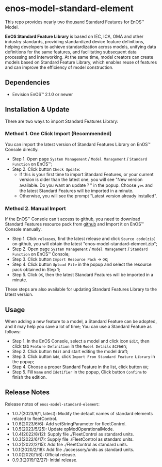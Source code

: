 # enos-model-standard-element

This repo provides nearly two thousand Standard Features for EnOS™ Model. 

<b>EnOS Standard Feature Library</b> is based on IEC, ICA, OMA and other industry standards, providing standardized device feature definitions, helping developers to achieve standardization across models, unifying data definitions for the same features, and facilitating subsequent data processing and interworking. At the same time, model creators can create models based on Standard Feature Library, which enables reuse of features and can improve the efficiency of model construction.

## Dependencies

+ Envision EnOS™ 2.1.0 or newer

## Installation & Update

There are two ways to import Standard Features Library:

### Method 1. One Click Import (Recommended)

You can import the latest version of Standard Features Library on EnOS™ Console directly.

+ Step 1. Open page `System Management` / `Model Management` / `Standard Function` on EnOS™;
+ Step 2. Click button `Check Update`:
  - If this is your first time to import Standard Features, or your current version is older than the latest one, you will see "New version available. Do you want an update？" in the popup.
    Choose `yes` and the latest Standard Features will be imported in a minute.
  - Otherwise, you will see the prompt "Latest version already installed".

### Method 2. Manual Import

If the EnOS™ Console can't access to github, you need to download Standard Features resource pack from [github](https://github.com/EnvisionIot/enos-model-standard-element) and Import it on EnOS™ Console manually.

+ Step 1. Click `releases`, find the latest release and click `Source code(zip)` on github, you will obtain the latest "enos-model-standard-element.zip";
+ Step 2. Open page `System Management` / `Model Management` / `Standard Function` on EnOS™ Console;
+ Step 3. Click button `Import Resource Pack` -> `OK`;
+ Step 4. Click button `Upload File` in the popup and select the resource pack obtained in Step 1;
+ Step 5. Click `OK`, then the latest Standard Features will be imported in a minute.

These steps are also available for updating Standard Features Library to the latest version.

## Usage

When adding a new feature to a model, a Standard Feature can be adopted, and it may help you save a lot of time;
You can use a Standard Feature as follows:

+ Step 1. In the EnOS Console, select a model and click icon `Edit`, then click tab `Feature Definition` in the `Model Details` screen;
+ Step 2. Click button `Edit` and start editing the model draft;
+ Step 3. Click button `Add`, click `Import From Standard Feature Library` in the popup;
+ Step 4. Choose a proper Standard Feature in the list, click button `OK`;
+ Step 5. Fill `Name` and `Idetifier` in the popup, Click button `Confirm` to finish the edition.

## Release Notes

Release notes of `enos-model-standard-element`:

+ 1.0.7(2023/9/1, latest): Modify the default names of standard elements related to fleetControl.
+ 1.0.6(2023/6/6): Add setStringParameter for fleetControl.
+ 1.0.5(2023/5/25): Update opModOperationalMode.
+ 1.0.4(2022/8/12): Supply file ./FleetControl as standard units.
+ 1.0.3(2022/6/17): Supply file ./FleetControl as standard units.
+ 1.0.2(2022/2/15): Add file ./FleetControl as standard units.
+ 1.0.1(2020/2/18): Add file ./accessory/units as standard units.
+ 1.0.0(2020/1/6): Official release.
+ 0.9.3(2019/12/27): Initial release.
